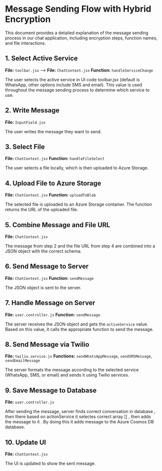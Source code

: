 # Message Sending Flow with Hybrid Encryption

This document provides a detailed explanation of the message sending process in our chat application, including encryption steps, function names, and file interactions.

## 1. Select Active Service
**File:** `toolbar.jsx` --> 
**File:** `ChatContext.jsx`
**Function:** `handleServiceChange`

The user selects the active service in UI code toolbar.jsx (default is WhatsApp, other options include SMS and email). This value is used throughout the message sending process to determine which service to use.

## 2. Write Message
**File:** `InputField.jsx`

The user writes the message they want to send.

## 3. Select File
**File:** `ChatContext.jsx`
**Function:** `handleFileSelect`

The user selects a file locally, which is then uploaded to Azure Storage.

## 4. Upload File to Azure Storage
**File:** `ChatContext.jsx`
**Function:** `uploadToBlob`

The selected file is uploaded to an Azure Storage container. The function returns the URL of the uploaded file.

## 5. Combine Message and File URL
**File:** `ChatContext.jsx`

The message from step 2 and the file URL from step 4 are combined into a JSON object with the correct schema.

## 6. Send Message to Server
**File:** `ChatContext.jsx`
**Function:** `sendMessage`

The JSON object is sent to the server.

## 7. Handle Message on Server
**File:** `user.controller.js`
**Function:** `sendMessage`

The server receives the JSON object and gets the `activeService` value. Based on this value, it calls the appropriate function to send the message.

## 8. Send Message via Twilio
**File:** `twilio.service.js`
**Functions:** `sendWhatsAppMessage`, `sendSMSMessage`, `sendEmailMessage`

The server formats the message according to the selected service (WhatsApp, SMS, or email) and sends it using Twilio services.

## 9. Save Message to Database
**File:** `user.controller.js`

After sending the message, server finds correct conversation in database , then there based on actionService it selectes correct array [] , then adds the message to it . By doing this it adds message to the Azure Cosmos DB database.

## 10. Update UI
**File:** `ChatContext.jsx`

The UI is updated to show the sent message.
